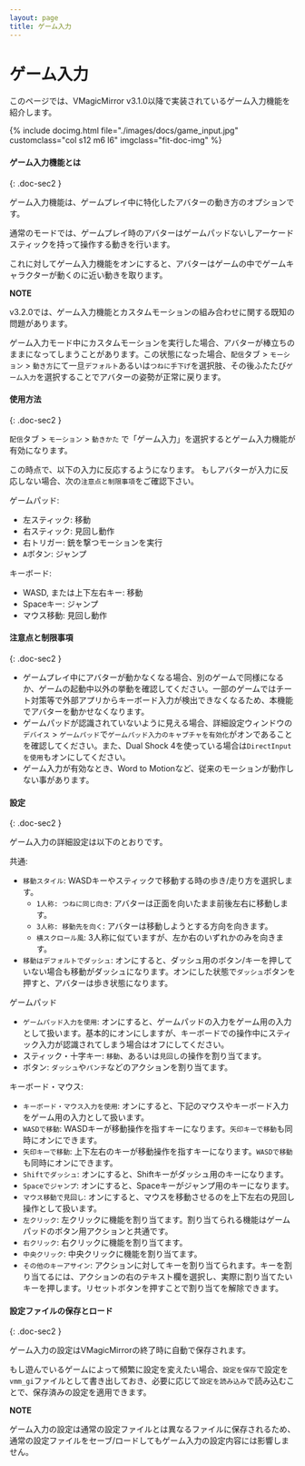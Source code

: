 ```yaml
---
layout: page
title: ゲーム入力
---
```


# ゲーム入力

このページでは、VMagicMirror v3.1.0以降で実装されているゲーム入力機能を紹介します。

<div class="row">
{% include docimg.html file="./images/docs/game_input.jpg" customclass="col s12 m6 l6" imgclass="fit-doc-img" %}
</div>

#### ゲーム入力機能とは
{: .doc-sec2 }

ゲーム入力機能は、ゲームプレイ中に特化したアバターの動き方のオプションです。

通常のモードでは、ゲームプレイ時のアバターはゲームパッドないしアーケードスティックを持って操作する動きを行います。

これに対してゲーム入力機能をオンにすると、アバターはゲームの中でゲームキャラクターが動くのに近い動きを取ります。


<div class="note-area" markdown="1">

**NOTE**

v3.2.0では、ゲーム入力機能とカスタムモーションの組み合わせに関する既知の問題があります。

ゲーム入力モード中にカスタムモーションを実行した場合、アバターが棒立ちのままになってしまうことがあります。この状態になった場合、`配信`タブ > `モーション` > `動き方`にて一旦`デフォルト`あるいは`つねに手下げ`を選択肢、その後ふたたび`ゲーム入力`を選択することでアバターの姿勢が正常に戻ります。

</div>

#### 使用方法
{: .doc-sec2 }

`配信`タブ > `モーション` > `動きかた` で「ゲーム入力」を選択するとゲーム入力機能が有効になります。

この時点で、以下の入力に反応するようになります。
もしアバターが入力に反応しない場合、次の`注意点と制限事項`をご確認下さい。

ゲームパッド: 

<div class="doc-ul" markdown="1">

- 左スティック: 移動
- 右スティック: 見回し動作
- 右トリガー: 銃を撃つモーションを実行
- `A`ボタン: ジャンプ

</div>

キーボード:

<div class="doc-ul" markdown="1">

- WASD, または上下左右キー: 移動
- Spaceキー: ジャンプ
- マウス移動: 見回し動作

</div>


#### 注意点と制限事項
{: .doc-sec2 }

<div class="doc-ul" markdown="1">

- ゲームプレイ中にアバターが動かなくなる場合、別のゲームで同様になるか、ゲームの起動中以外の挙動を確認してください。一部のゲームではチート対策等で外部アプリからキーボード入力が検出できなくなるため、本機能でアバターを動かせなくなります。
- ゲームパッドが認識されていないように見える場合、詳細設定ウィンドウの`デバイス` > `ゲームパッド`で`ゲームパッド入力のキャプチャを有効化`がオンであることを確認してください。また、Dual Shock 4を使っている場合は`DirectInputを使用`もオンにしてください。
- ゲーム入力が有効なとき、Word to Motionなど、従来のモーションが動作しない事があります。

</div>


#### 設定
{: .doc-sec2 }

ゲーム入力の詳細設定は以下のとおりです。

<div class="doc-ul" markdown="1">

共通: 

- `移動スタイル`: WASDキーやスティックで移動する時の歩き/走り方を選択します。
    - `1人称: つねに同じ向き`: アバターは正面を向いたまま前後左右に移動します。
    - `3人称: 移動先を向く`: アバターは移動しようとする方向を向きます。
    - `横スクロール風`: 3人称に似ていますが、左か右のいずれかのみを向きます。
- `移動はデフォルトでダッシュ`: オンにすると、ダッシュ用のボタン/キーを押していない場合も移動がダッシュになります。オンにした状態で`ダッシュ`ボタンを押すと、アバターは歩き状態になります。

ゲームパッド

- `ゲームパッド入力を使用`: オンにすると、ゲームパッドの入力をゲーム用の入力として扱います。基本的にオンにしますが、キーボードでの操作中にスティック入力が認識されてしまう場合はオフにしてください。
- スティック・十字キー: `移動`、あるいは`見回し`の操作を割り当てます。
- ボタン: `ダッシュ`や`パンチ`などのアクションを割り当てます。

キーボード・マウス: 
- `キーボード・マウス入力を使用`: オンにすると、下記のマウスやキーボード入力をゲーム用の入力として扱います。
- `WASDで移動`: WASDキーが移動操作を指すキーになります。`矢印キーで移動`も同時にオンにできます。
- `矢印キーで移動`: 上下左右のキーが移動操作を指すキーになります。`WASDで移動`も同時にオンにできます。
- `Shiftでダッシュ`: オンにすると、Shiftキーがダッシュ用のキーになります。
- `Spaceでジャンプ`: オンにすると、Spaceキーがジャンプ用のキーになります。
- `マウス移動で見回し`: オンにすると、マウスを移動させるのを上下左右の見回し操作として扱います。
- `左クリック`: 左クリックに機能を割り当てます。割り当てられる機能はゲームパッドのボタン用アクションと共通です。
- `右クリック`: 右クリックに機能を割り当てます。
- `中央クリック`: 中央クリックに機能を割り当てます。
- `その他のキーアサイン`: アクションに対してキーを割り当てられます。キーを割り当てるには、アクションの右のテキスト欄を選択し、実際に割り当てたいキーを押します。リセットボタンを押すことで割り当てを解除できます。

</div>


#### 設定ファイルの保存とロード
{: .doc-sec2 }

ゲーム入力の設定はVMagicMirrorの終了時に自動で保存されます。

もし遊んでいるゲームによって頻繁に設定を変えたい場合、`設定を保存`で設定を`vmm_gi`ファイルとして書き出しておき、必要に応じて`設定を読み込み`で読み込むことで、保存済みの設定を適用できます。

<div class="note-area" markdown="1">

**NOTE**

ゲーム入力の設定は通常の設定ファイルとは異なるファイルに保存されるため、通常の設定ファイルをセーブ/ロードしてもゲーム入力の設定内容には影響しません。

</div>
